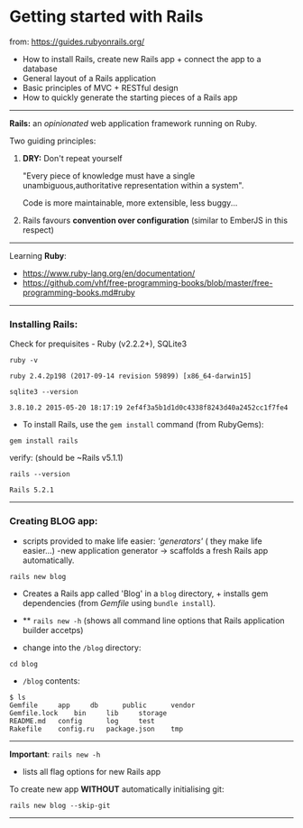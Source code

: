# Getting started with Rails

from: https://guides.rubyonrails.org/ 

- How to install Rails, create new Rails app + connect the app to a database 
- General layout of a Rails application
- Basic principles of MVC + RESTful design
- How to quickly generate the starting pieces of a Rails app
---

**Rails:** an *opinionated* web application framework running on Ruby.

Two guiding principles:
1. **DRY:** Don't repeat yourself 

    "Every piece of knowledge must have a single unambiguous,authoritative representation within a system".
    
    Code is more maintainable, more extensible, less buggy...

2. Rails favours **convention over configuration** (similar to EmberJS in this respect)

---
Learning **Ruby**:
- https://www.ruby-lang.org/en/documentation/
- https://github.com/vhf/free-programming-books/blob/master/free-programming-books.md#ruby

--- 
### Installing Rails:

Check for prequisites - Ruby (v2.2.2+), SQLite3

```
ruby -v
```
`ruby 2.4.2p198 (2017-09-14 revision 59899) [x86_64-darwin15]`

```
sqlite3 --version
```
`3.8.10.2 2015-05-20 18:17:19 2ef4f3a5b1d1d0c4338f8243d40a2452cc1f7fe4`

- To install Rails, use the `gem install` command (from RubyGems):

```
gem install rails
```
verify: (should be ~Rails v5.1.1)

```
rails --version
```
`Rails 5.2.1`

--- 
### Creating BLOG app:

- scripts provided to make life easier: *'generators'* ( they make life easier...)
-new application generator -> scaffolds a fresh Rails app automatically.

```
rails new blog
```
- Creates a Rails app called 'Blog' in a `blog` directory, + installs gem dependencies (from *Gemfile* using `bundle install`).

- ** `rails new -h` (shows all command line options that Rails application builder accetps)

- change into the `/blog` directory:

```
cd blog
```

- `/blog` contents:

```
$ ls
Gemfile		app		db		public		vendor
Gemfile.lock	bin		lib		storage
README.md	config		log		test
Rakefile	config.ru	package.json	tmp
```
---
**Important**: `rails new -h`
- lists all flag options for new Rails app

To create new app **WITHOUT** automatically initialising git: 
```
rails new blog --skip-git
```
---